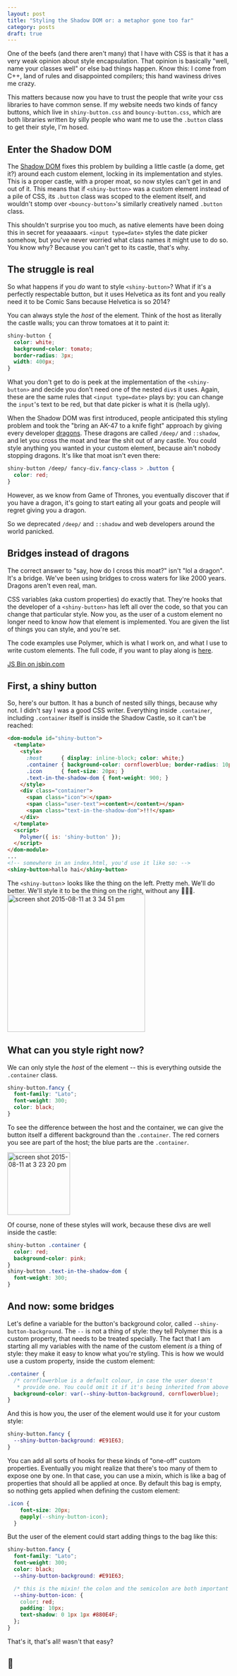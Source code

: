 ```yaml
---
layout: post
title: "Styling the Shadow DOM or: a metaphor gone too far"
category: posts
draft: true
---
```


One of the beefs (and there aren't many) that I have with CSS is that it has a very weak
opinion about style encapsulation. That opinion is basically "well, name your classes well" or else bad
things happen. Know this: I come from C++, land of rules and disappointed compilers; this hand waviness drives me crazy.

This matters because now you have to trust the people that write your css libraries
to have common sense. If my website needs two kinds of fancy buttons, which live in  `shiny-button.css` and `bouncy-button.css`, which are both libraries
written by silly people who want me to use the `.button` class to get their style,
I'm hosed.

## Enter the Shadow DOM
The [Shadow DOM](http://www.html5rocks.com/en/tutorials/webcomponents/shadowdom-201/) fixes this problem by building a little castle (a dome, get it?) around each custom element, locking in its implementation and styles. This is a proper castle, with a proper moat, so now styles can't get in and out of it. This means that if `<shiny-button>` was a custom element instead of a pile of CSS, its `.button` class was scoped to the element itself, and wouldn't stomp over `<bouncy-button>`'s similarly creatively named `.button` class.

This shouldn't surprise you too much, as native elements have been doing this in secret for yeaaaaars. `<input type=date>` styles the date picker somehow, but you've never worried what class names it might use to do so. You know why? Because you can't get to its castle, that's why.

## The struggle is real
So what happens if you _do_ want to style `<shiny-button>`? What if it's a perfectly
respectable button, but it uses Helvetica as its font and you really need it to be Comic Sans because Helvetica is so 2014?

You can always style the _host_ of the element. Think of the host as literally
the castle walls; you can throw tomatoes at it to paint it:

```css
shiny-button {
  color: white;
  background-color: tomato;
  border-radius: 3px;
  width: 400px;
}
```

What you don't get to do is peek at the implementation of the `<shiny-button>` and decide you don't need one of the nested
`div`s it uses. Again, these are the same rules that `<input type=date>` plays by: you can change the `input`'s text to be red, but that date picker is what it is (hella ugly).

When the Shadow DOM was first introduced, people anticipated this styling problem and took the "bring an AK-47 to a knife fight" approach by giving every developer [dragons](http://www.html5rocks.com/en/tutorials/webcomponents/shadowdom-201/#toc-style-cat-hat). These dragons are called `/deep/` and `::shadow`, and let you cross the moat and tear the shit out of any castle. You
could style anything you wanted in your custom element, because ain't nobody stopping
dragons. It's like that moat isn't even there:

```css
shiny-button /deep/ fancy-div.fancy-class > .button {
  color: red;
}
```

However, as we know from Game of Thrones, you eventually discover that if you have a dragon, it's going to start eating all your goats and people will regret giving you a dragon.

So we deprecated `/deep/` and `::shadow` and web developers around the world panicked.

## Bridges instead of dragons
The correct answer to "say, how do I cross this moat?" isn't "lol a dragon".
It's a bridge. We've been using bridges to cross waters for like 2000 years. Dragons aren't even real, man.

CSS variables (aka custom properties) do exactly that. They're hooks that the developer of a `<shiny-button>` has left all over the code,
so that you can change that particular style. Now you, as the user of a custom element no
longer need to know _how_ that element is implemented. You are given the list of things you can style, and you're set.

The code examples use Polymer, which is what I work on, and what I use to write custom elements. The full code, if you want to play along is [here](http://jsbin.com/qubila/edit?html,output).

<a class="jsbin-embed" href="http://jsbin.com/qubila/embed?html,output">JS Bin on jsbin.com</a><script src="http://static.jsbin.com/js/embed.min.js?3.34.2"></script>

## First, a shiny button
So, here's our button. It has a bunch of nested silly things, because why not. I didn't say I was a good CSS writer.
Everything inside `.container`, including `.container` itself is inside the Shadow Castle, so it can't be reached:

```html
<dom-module id="shiny-button">
  <template>
    <style>
      :host      { display: inline-block; color: white;}
      .container { background-color: cornflowerblue; border-radius: 10px; }
      .icon      { font-size: 20px; }
      .text-in-the-shadow-dom { font-weight: 900; }
    </style>
    <div class="container">
      <span class="icon">♡</span>
      <span class="user-text"><content></content></span>
      <span class="text-in-the-shadow-dom">!!!</span>
    </div>
  </template>
  <script>
    Polymer({ is: 'shiny-button' });
  </script>
</dom-module>
...
<!-- somewhere in an index.html, you'd use it like so: -->
<shiny-button>hallo hai</shiny-button>
```
The `<shiny-button`> looks like the thing on the left. Pretty meh. We'll do better. We'll style it
to be the thing on the right, without any :dragon::dragon::dragon:.
<img width="312" alt="screen shot 2015-08-11 at 3 34 51 pm" src="https://cloud.githubusercontent.com/assets/1369170/9212530/97d07e7c-403e-11e5-867e-656ee1fd3cb7.png">

## What can you style right now?
We can only style the _host_ of the element -- this is everything outside the `.container` class.

```css
shiny-button.fancy {
  font-family: "Lato";
  font-weight: 300;
  color: black;
}
```

To see the difference between the host and the container, we can give the button itself a different
background than the `.container`. The red corners you see are part of the host; the blue parts are
the `.container`.

<img width="142" alt="screen shot 2015-08-11 at 3 23 20 pm" src="https://cloud.githubusercontent.com/assets/1369170/9212326/ed035506-403c-11e5-848a-9b35bbdc8fce.png">

Of course, none of these styles will work, because these divs are well inside the castle:

```css
shiny-button .container {
  color: red;
  background-color: pink;
}
shiny-button .text-in-the-shadow-dom {
  font-weight: 300;
}
```

## And now: some bridges
Let's define a variable for the button's background color, called `--shiny-button-background`. The `--` is not a thing of style: they tell Polymer this is a custom property, that needs to be treated specially. The fact that I am starting all my variables with the name of the custom element _is_ a thing of style: they make it easy to know what you're styling. This is how we would use a custom property, inside the custom element:

```css
.container {
  /* cornflowerblue is a default colour, in case the user doesn't
   * provide one. You could omit it if it's being inherited from above */
  background-color: var(--shiny-button-background, cornflowerblue);
}
```

And this is how you, the user of the element would use it for your custom style:

```css
shiny-button.fancy {
  --shiny-button-background: #E91E63;
}
```

You can add all sorts of hooks for these kinds of "one-off" custom properties. Eventually you might realize that there's too many of them to expose one by one. In that case, you can use a mixin, which is like a bag of properties that should all be applied at once. By default this bag is empty, so nothing gets applied when defining the custom element:

```css
.icon {
    font-size: 20px;
    @apply(--shiny-button-icon);
  }
```

But the user of the element could start adding things to the bag like this:

```css
shiny-button.fancy {
  font-family: "Lato";
  font-weight: 300;
  color: black;
  --shiny-button-background: #E91E63;

  /* this is the mixin! the colon and the semicolon are both important */
  --shiny-button-icon: {
    color: red;
    padding: 10px;
    text-shadow: 0 1px 1px #880E4F;
  };
}
```

That's it, that's all! wasn't that easy?

## :dragon:
